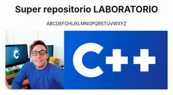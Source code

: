 <div align="center">
  
# Super repositorio LABORATORIO  

ABCDEFGHIJKLMNOPQRSTUVWXYZ

</div>

<img src="/img/cpp.jpg">
